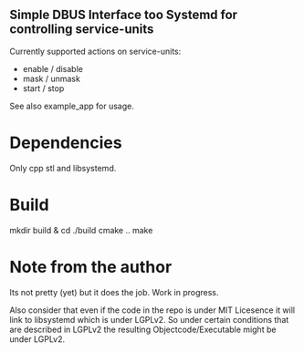 ## Simple DBUS Interface too Systemd for controlling service-units

Currently supported actions on service-units:

- enable / disable
- mask / unmask
- start / stop

See also example_app for usage.

# Dependencies
Only cpp stl and libsystemd.

# Build
mkdir build & cd ./build
cmake ..
make

# Note from the author

Its not pretty (yet) but it does the job. Work in progress.

Also consider that even if the code in the repo is under MIT Licesence it will link to
libsystemd which is under LGPLv2. So under certain conditions that are described in LGPLv2
the resulting Objectcode/Executable might be under LGPLv2.
